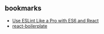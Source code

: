 ## bookmarks

- [Use ESLint Like a Pro with ES6 and React](http://www.zsoltnagy.eu/use-eslint-like-a-pro-with-es6-and-react/)
- [react-boilerplate](https://github.com/react-boilerplate/react-boilerplate/blob/master/package.json)
